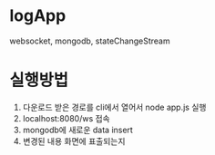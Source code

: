 # logApp
websocket, mongodb, stateChangeStream


# 실행방법
1. 다운로드 받은 경로를 cli에서 열어서 node app.js 실행
2. localhost:8080/ws 접속 
3. mongodb에 새로운 data insert 
4. 변경된 내용 화면에 표출되는지 
